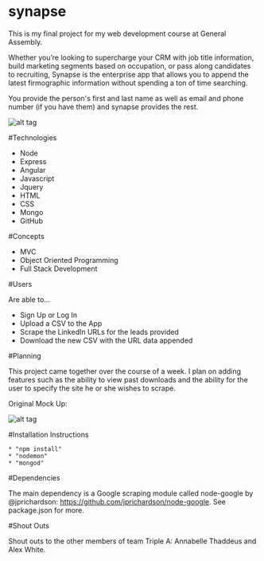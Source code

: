 # synapse
This is my final project for my web development course at General Assembly.

Whether you’re looking to supercharge your CRM with job title information, build marketing segments based on occupation, or pass along candidates to recruiting, Synapse is the enterprise app that allows you to append the latest firmographic information without spending a ton of time searching.

You provide the person's first and last name as well as email and phone number (if you have them) and synapse provides the rest.

![alt tag](https://i.ytimg.com/vi/mItV4rC57kM/maxresdefault.jpg)

#Technologies

* Node
* Express
* Angular
* Javascript
* Jquery
* HTML
* CSS
* Mongo
* GitHub

#Concepts

* MVC
* Object Oriented Programming 
* Full Stack Development

#Users

Are able to...
* Sign Up or Log In
* Upload a CSV to the App
* Scrape the LinkedIn URLs for the leads provided
* Download the new CSV with the URL data appended

#Planning

This project came together over the course of a week. I plan on adding features such as the ability to view past downloads and the ability for the user to specify the site he or she wishes to scrape.

Original Mock Up:

![alt tag](http://i.imgur.com/1Kt2PBW.png)


#Installation Instructions
```
* "npm install"
* "nodemon"
* "mongod"

```
#Dependencies

The main dependency is a Google scraping module called node-google by @jprichardson: https://github.com/jprichardson/node-google. See package.json for more.

#Shout Outs

Shout outs to the other members of team Triple A: Annabelle Thaddeus and Alex White.
